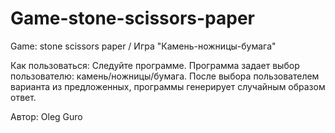 # Game-stone-scissors-paper
Game: stone scissors paper / Игра "Камень-ножницы-бумага"

Как пользоваться:
Следуйте программе.
Программа задает выбор пользователю: камень/ножницы/бумага.
После выбора пользователем варианта из предложенных, программы генерирует случайным образом ответ.

Автор: Oleg Guro
